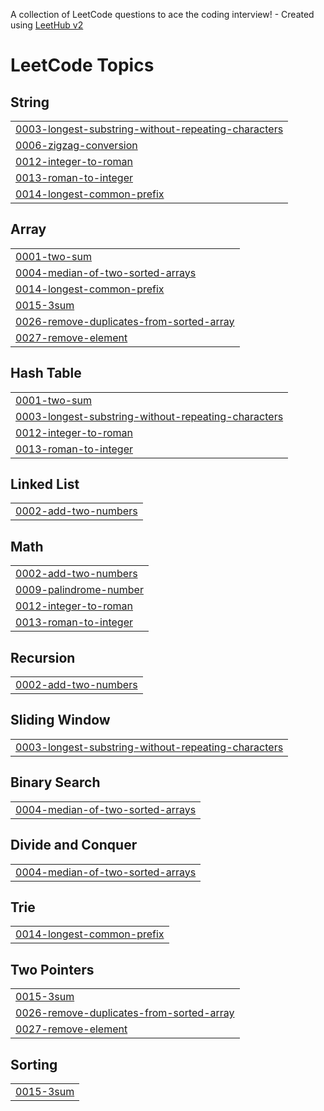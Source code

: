 A collection of LeetCode questions to ace the coding interview! - Created using [LeetHub v2](https://github.com/arunbhardwaj/LeetHub-2.0)
<!---LeetCode Topics Start-->
# LeetCode Topics
## String
|  |
| ------- |
| [0003-longest-substring-without-repeating-characters](https://github.com/Antonyreymone/leetcode/tree/master/0003-longest-substring-without-repeating-characters) |
| [0006-zigzag-conversion](https://github.com/Antonyreymone/leetcode/tree/master/0006-zigzag-conversion) |
| [0012-integer-to-roman](https://github.com/Antonyreymone/leetcode/tree/master/0012-integer-to-roman) |
| [0013-roman-to-integer](https://github.com/Antonyreymone/leetcode/tree/master/0013-roman-to-integer) |
| [0014-longest-common-prefix](https://github.com/Antonyreymone/leetcode/tree/master/0014-longest-common-prefix) |
## Array
|  |
| ------- |
| [0001-two-sum](https://github.com/Antonyreymone/leetcode/tree/master/0001-two-sum) |
| [0004-median-of-two-sorted-arrays](https://github.com/Antonyreymone/leetcode/tree/master/0004-median-of-two-sorted-arrays) |
| [0014-longest-common-prefix](https://github.com/Antonyreymone/leetcode/tree/master/0014-longest-common-prefix) |
| [0015-3sum](https://github.com/Antonyreymone/leetcode/tree/master/0015-3sum) |
| [0026-remove-duplicates-from-sorted-array](https://github.com/Antonyreymone/leetcode/tree/master/0026-remove-duplicates-from-sorted-array) |
| [0027-remove-element](https://github.com/Antonyreymone/leetcode/tree/master/0027-remove-element) |
## Hash Table
|  |
| ------- |
| [0001-two-sum](https://github.com/Antonyreymone/leetcode/tree/master/0001-two-sum) |
| [0003-longest-substring-without-repeating-characters](https://github.com/Antonyreymone/leetcode/tree/master/0003-longest-substring-without-repeating-characters) |
| [0012-integer-to-roman](https://github.com/Antonyreymone/leetcode/tree/master/0012-integer-to-roman) |
| [0013-roman-to-integer](https://github.com/Antonyreymone/leetcode/tree/master/0013-roman-to-integer) |
## Linked List
|  |
| ------- |
| [0002-add-two-numbers](https://github.com/Antonyreymone/leetcode/tree/master/0002-add-two-numbers) |
## Math
|  |
| ------- |
| [0002-add-two-numbers](https://github.com/Antonyreymone/leetcode/tree/master/0002-add-two-numbers) |
| [0009-palindrome-number](https://github.com/Antonyreymone/leetcode/tree/master/0009-palindrome-number) |
| [0012-integer-to-roman](https://github.com/Antonyreymone/leetcode/tree/master/0012-integer-to-roman) |
| [0013-roman-to-integer](https://github.com/Antonyreymone/leetcode/tree/master/0013-roman-to-integer) |
## Recursion
|  |
| ------- |
| [0002-add-two-numbers](https://github.com/Antonyreymone/leetcode/tree/master/0002-add-two-numbers) |
## Sliding Window
|  |
| ------- |
| [0003-longest-substring-without-repeating-characters](https://github.com/Antonyreymone/leetcode/tree/master/0003-longest-substring-without-repeating-characters) |
## Binary Search
|  |
| ------- |
| [0004-median-of-two-sorted-arrays](https://github.com/Antonyreymone/leetcode/tree/master/0004-median-of-two-sorted-arrays) |
## Divide and Conquer
|  |
| ------- |
| [0004-median-of-two-sorted-arrays](https://github.com/Antonyreymone/leetcode/tree/master/0004-median-of-two-sorted-arrays) |
## Trie
|  |
| ------- |
| [0014-longest-common-prefix](https://github.com/Antonyreymone/leetcode/tree/master/0014-longest-common-prefix) |
## Two Pointers
|  |
| ------- |
| [0015-3sum](https://github.com/Antonyreymone/leetcode/tree/master/0015-3sum) |
| [0026-remove-duplicates-from-sorted-array](https://github.com/Antonyreymone/leetcode/tree/master/0026-remove-duplicates-from-sorted-array) |
| [0027-remove-element](https://github.com/Antonyreymone/leetcode/tree/master/0027-remove-element) |
## Sorting
|  |
| ------- |
| [0015-3sum](https://github.com/Antonyreymone/leetcode/tree/master/0015-3sum) |
<!---LeetCode Topics End-->